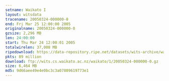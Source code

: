 ```yaml
---
setname: Waikato I
layout: witsdata
tracename: 20050324-000000-0
end: Fri Mar 25 12:00:00 2005
originalname: 20050324-000000-0
gzsize: 2,296 MB
len: 24:00:00
start: Thu Mar 24 12:00:01 2005
totalwirelen: 37,008 MB
ripedownload: https://data-repository.ripe.net/datasets/wits-archive/waikato/1/20050324-000000-0.gz
pkts: 89 million
download: ftp://wits.cs.waikato.ac.nz/waikato/1/20050324-000000-0.gz
size: 6,464 MB
md5: 9d66aee49e4e0bc3c3a07809619773e1
---
```

